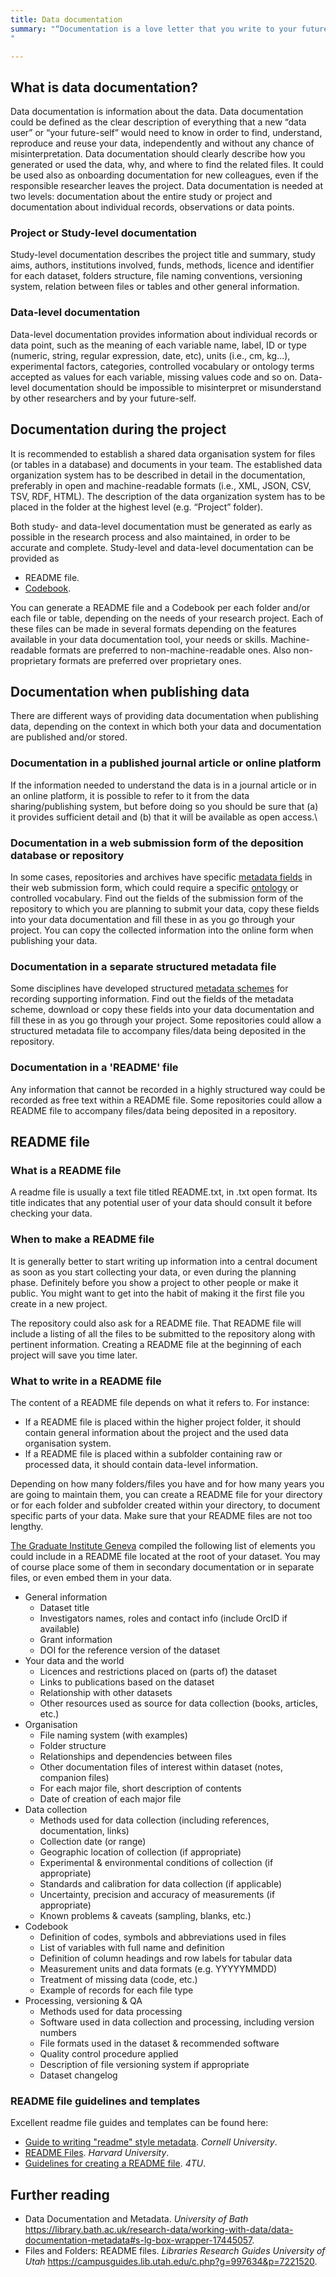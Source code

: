 ```yaml
---
title: Data documentation
summary: "“Documentation is a love letter that you write to your future self.” Damian Conway (2005).
"

---
```


## What is data documentation?

Data documentation is information about the data. Data documentation could be defined as the clear description of everything that a new “data user” or “your future-self” would need to know in order to find, understand, reproduce and reuse your data, independently and without any chance of misinterpretation.  Data documentation should clearly describe how you generated or used the data, why, and where to find the related files. It could be used also as onboarding documentation for new colleagues, even if the responsible researcher leaves the project.
Data documentation is needed at two levels: documentation about the entire study or project and documentation about individual records, observations or data points. 

### Project or Study-level documentation

Study-level documentation describes the project title and summary, study aims, authors, institutions involved, funds, methods, licence and identifier for each dataset, folders structure, file naming conventions, versioning system, relation between files or tables and other general information.

### Data-level documentation

Data-level documentation provides information about individual records or data point, such as the meaning of each variable name, label, ID or type (numeric, string, regular expression, date, etc), units (i.e., cm, kg…), experimental factors, categories, controlled vocabulary or ontology terms accepted as values for each variable, missing values code and so on. Data-level documentation should be impossible to misinterpret or misunderstand by other researchers and by your future-self.


## Documentation during the project

It is recommended to establish a shared data organisation system for files (or tables in a database) and documents in your team. The established data organization system has to be described in detail in the documentation, preferably in open and machine-readable formats (i.e., XML, JSON, CSV, TSV, RDF, HTML). The description of the data organization system has to be placed in the folder at the highest level (e.g. “Project” folder).

Both study- and data-level documentation must be generated as early as possible in the research process and also maintained, in order to be accurate and complete. Study-level and data-level documentation can be provided as
* README file.
* [Codebook](https://ddialliance.org/training/getting-started-new-content/create-a-codebook).

You can generate a README file and a Codebook per each folder and/or each file or table, depending on the needs of your research project. Each of these files can be made in several formats depending on the features available in your data documentation tool, your needs or skills. Machine-readable formats are preferred to non-machine-readable ones. Also non-proprietary formats are preferred over proprietary ones.


## Documentation when publishing data

There are different ways of providing data documentation when publishing data, depending on the context in which both your data and documentation are published and/or stored.

### Documentation in a published journal article or online platform

If the information needed to understand the data is in a journal article or in an online platform, it is possible to refer to it from the data sharing/publishing system, but before doing so you should be sure that (a) it provides sufficient detail and (b) that it will be available as open access.\\

### Documentation in a web submission form of the deposition database or repository

In some cases, repositories and archives have specific [metadata fields](metadata) in their web submission form, which could require a specific [ontology](ontology) or controlled vocabulary. Find out the fields of the submission form of the repository to which you are planning to submit your data, copy these fields into your data documentation and fill these in as you go through your project. You can copy the collected information into the online form when publishing your data.

### Documentation in a separate structured metadata file

Some disciplines have developed structured [metadata schemes](metadata) for recording supporting information. Find out the fields of the metadata scheme, download or copy these fields into your data documentation and fill these in as you go through your project. Some repositories could allow a structured metadata file to accompany files/data being deposited in the repository.

### Documentation in a 'README' file

Any information that cannot be recorded in a highly structured way could be recorded as free text within a README file. Some repositories could allow a README file to accompany files/data being deposited in a repository.


## README file

### What is a README file

A readme file is usually a text file titled README.txt, in .txt open format. Its title indicates that any potential user of your data should consult it before checking your data.

### When to make a README file

It is generally better to start writing up information into a central document as soon as you start collecting your data, or even during the planning phase. Definitely before you show a project to other people or make it public. You might want to get into the habit of making it the first file you create in a new project.

The repository could also ask for a README file. That README file will include a listing of all the files to be submitted to the repository along with pertinent information. Creating a README file at the beginning of each project will save you time later.

### What to write in a README file
The content of a README file depends on what it refers to. For instance:
* If a README file is placed within the higher project folder, it should contain general information about the project and the used data organisation system.
* If a README file is placed within a subfolder containing raw or processed data, it should contain data-level information.

Depending on how many folders/files you have and for how many years you are going to maintain them, you can create a README file for your directory or for each folder and subfolder created within your directory, to document specific parts of your data. Make sure that your README files are not too lengthy.


[The Graduate Institute Geneva](https://libguides.graduateinstitute.ch/rdm/readme) compiled the following list of elements you could include in a README file located at the root of your dataset. You may of course place some of them in secondary documentation or in separate files, or even embed them in your data.

* General information
  * Dataset title
  * Investigators names, roles and contact info (include OrcID if available)
  * Grant information
  * DOI for the reference version of the dataset
* Your data and the world
  * Licences and restrictions placed on (parts of) the dataset
  * Links to publications based on the dataset
  * Relationship with other datasets
  * Other resources used as source for data collection (books, articles, etc.)
* Organisation
  * File naming system (with examples)
  * Folder structure
  * Relationships and dependencies between files
  * Other documentation files of interest within dataset (notes, companion files)
  * For each major file, short description of contents
  * Date of creation of each major file
* Data collection
  * Methods used for data collection (including references, documentation, links)
  * Collection date (or range)
  * Geographic location of collection (if appropriate)
  * Experimental & environmental conditions of collection (if appropriate)
  * Standards and calibration for data collection (if applicable)
  * Uncertainty, precision and accuracy of measurements (if appropriate)
  * Known problems & caveats (sampling, blanks, etc.)
* Codebook
  * Definition of codes, symbols and abbreviations used in files
  * List of variables with full name and definition
  * Definition of column headings and row labels for tabular data
  * Measurement units and data formats (e.g. YYYYYMMDD)
  * Treatment of missing data (code, etc.)
  * Example of records for each file type
* Processing, versioning & QA
  * Methods used for data processing
  * Software used in data collection and processing, including version numbers
  * File formats used in the dataset & recommended software
  * Quality control procedure applied
  * Description of file versioning system if appropriate
  * Dataset changelog

### README file guidelines and templates
Excellent readme file guides and templates can be found here:
* [Guide to writing "readme" style metadata](https://data.research.cornell.edu/content/readme). *Cornell University*.
* [README Files](https://datamanagement.hms.harvard.edu/readme-files). *Harvard University*.
* [Guidelines for creating a README file](https://researchdata.4tu.nl/fileadmin/user_upload/Documenten/Guidelines_for_creating_a_README_file.pdf). *4TU*.

## Further reading
* Data Documentation and Metadata. *University of Bath* https://library.bath.ac.uk/research-data/working-with-data/data-documentation-metadata#s-lg-box-wrapper-17445057.
* Files and Folders: README files. *Libraries Research Guides University of Utah* https://campusguides.lib.utah.edu/c.php?g=997634&p=7221520.